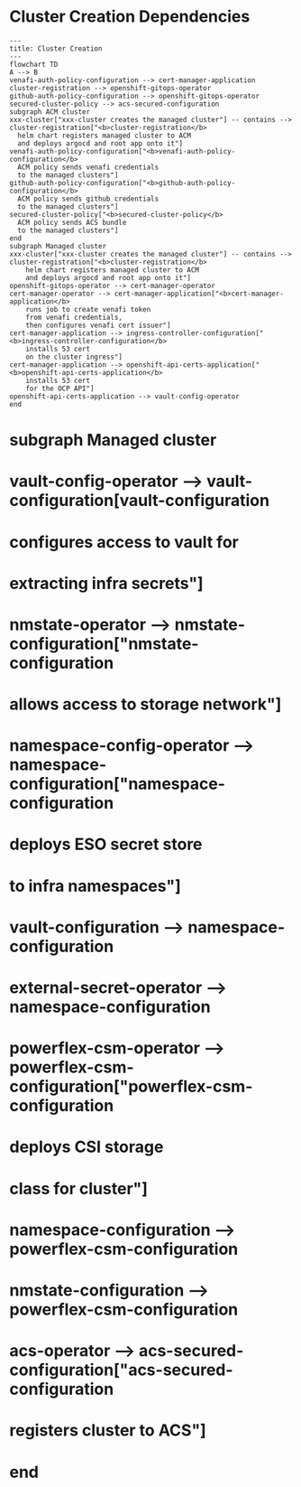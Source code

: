 # Cluster Creation Dependencies
```mermaid
---
title: Cluster Creation
---
flowchart TD
A --> B
venafi-auth-policy-configuration --> cert-manager-application
cluster-registration --> openshift-gitops-operator
github-auth-policy-configuration --> openshift-gitops-operator
secured-cluster-policy --> acs-secured-configuration
subgraph ACM cluster
xxx-cluster["xxx-cluster creates the managed cluster"] -- contains --> cluster-registration["<b>cluster-registration</b>
  helm chart registers managed cluster to ACM
  and deploys argocd and root app onto it"]
venafi-auth-policy-configuration["<b>venafi-auth-policy-configuration</b>
  ACM policy sends venafi credentials 
  to the managed clusters"]
github-auth-policy-configuration["<b>github-auth-policy-configuration</b>
  ACM policy sends github credentials 
  to the managed clusters"]
secured-cluster-policy["<b>secured-cluster-policy</b>
  ACM policy sends ACS bundle 
  to the managed clusters"]
end
subgraph Managed cluster
xxx-cluster["xxx-cluster creates the managed cluster"] -- contains --> cluster-registration["<b>cluster-registration</b>
    helm chart registers managed cluster to ACM
    and deploys argocd and root app onto it"]
openshift-gitops-operator --> cert-manager-operator
cert-manager-operator --> cert-manager-application["<b>cert-manager-application</b>
    runs job to create venafi token 
    from venafi credentials, 
    then configures venafi cert issuer"]
cert-manager-application --> ingress-controller-configuration["<b>ingress-controller-configuration</b>
    installs 53 cert 
    on the cluster ingress"]
cert-manager-application --> openshift-api-certs-application["<b>openshift-api-certs-application</b>
    installs 53 cert 
    for the OCP API"]    
openshift-api-certs-application --> vault-config-operator
end
```

#
#  subgraph Managed cluster




#    
#    vault-config-operator --> vault-configuration[vault-configuration</b>
#    configures access to vault for 
#    extracting infra secrets"]
#    nmstate-operator --> nmstate-configuration["<b>nmstate-configuration</b>
#    allows access to storage network"]
#    namespace-config-operator --> namespace-configuration["<b>namespace-configuration</b>
#    deploys ESO secret store 
#    to infra namespaces"]
#    vault-configuration --> namespace-configuration
#    external-secret-operator --> namespace-configuration
#    powerflex-csm-operator --> powerflex-csm-configuration["<b>powerflex-csm-configuration</b>
#    deploys CSI storage
#    class for cluster"]
#    namespace-configuration --> powerflex-csm-configuration
#    nmstate-configuration --> powerflex-csm-configuration
#    acs-operator --> acs-secured-configuration["<b>acs-secured-configuration</b>
#    registers cluster to ACS"] 
#  end
#